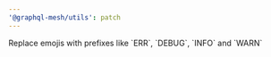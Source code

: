 ```yaml
---
'@graphql-mesh/utils': patch
---
```


Replace emojis with prefixes like \`ERR\`, \`DEBUG\`, \`INFO\` and \`WARN\`
